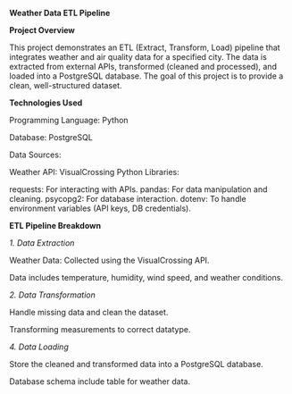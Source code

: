 **Weather Data ETL Pipeline**


**Project Overview**

This project demonstrates an ETL (Extract, Transform, Load) pipeline that integrates weather and air quality data for a specified city. The data is extracted from external APIs, transformed (cleaned and processed), and loaded into a PostgreSQL database. The goal of this project is to provide a clean, well-structured dataset.

**Technologies Used**


Programming Language: Python

Database: PostgreSQL

Data Sources:

Weather API: VisualCrossing
Python Libraries:

requests: For interacting with APIs.
pandas: For data manipulation and cleaning.
psycopg2: For database interaction.
dotenv: To handle environment variables (API keys, DB credentials).


**ETL Pipeline Breakdown**

*1. Data Extraction*

Weather Data: Collected using the VisualCrossing API. 

Data includes temperature, humidity, wind speed, and weather conditions.

*2. Data Transformation*

Handle missing data and clean the dataset.

Transforming measurements to correct datatype.

*4. Data Loading*

Store the cleaned and transformed data into a PostgreSQL database.

Database schema include table for weather data.


